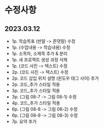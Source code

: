 # 수정사항

## 2023.03.12

- 1p. 학습목표 (반말 -> 존댓말) 수정
- 1p. (수업내용 -> 학습내용) 수정
- 1p. 소목차, 소제목 추가 & 분리
- 1p. 새 프로젝트 생성 과정 삭제
- 1p. (코드 사진 -> 텍스트) 수정
- 2p. (코드 사진 -> 텍스트) 수정
- 2p. 코드 삽입 위치 설명 (윈도우 태그 사이) 추가
- 2p. 코드_추가 스타일 적용
- 3p. 코드_추가 스타일 적용
- 3p. (그림 08-7 -> 그림 08-1) 수정
- 4p. 코드_추가 스타일 적용
- 6p. (그림 08-8 -> 그림 08-2) 수정
- 6p. (그림 08-9 -> 그림 08-3) 수정
- 7p. 요약 추가
